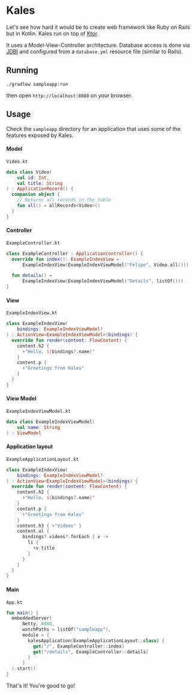 # Kales

Let's see how hard it would be to create web framework 
like Ruby on Rails but in Kotlin. 
Kales run on top of [Ktor](https://ktor.io/).

It uses a Model-View-Controller architecture. Database access is
done via [JDBI](http://jdbi.org/) and configured from a `database.yml` resource file (similar to Rails).

## Running 

```
./gradlew sampleapp:run
```
then open `http://localhost:8080` on your browser.

## Usage

Check the `sampleapp` directory for an application that uses
some of the features exposed by Kales.

#### Model
`Video.kt`
```kotlin
data class Video(
    val id: Int,
    val title: String
) : ApplicationRecord() {
  companion object {
    // Returns all records in the table
    fun all() = allRecords<Video>()
  }
}
```

#### Controller
`ExampleController.kt`
```kotlin
class ExampleController : ApplicationController() {
  override fun index(): ExampleIndexView =
      ExampleIndexView(ExampleIndexViewModel("Felipe", Video.all()))

  fun details() =
      ExampleIndexView(ExampleIndexViewModel("Details", listOf()))
}
```

#### View
`ExampleIndexView.kt`
```kotlin
class ExampleIndexView(
    bindings: ExampleIndexViewModel?
) : ActionView<ExampleIndexViewModel>(bindings) {
  override fun render(content: FlowContent) {
    content.h2 {
      +"Hello, ${bindings?.name}"
    }
    content.p {
      +"Greetings from Kales"
    }
  }
}
```

#### View Model
`ExampleIndexViewModel.kt`
```kotlin
data class ExampleIndexViewModel(
    val name: String
) : ViewModel
```

#### Application layout
`ExampleApplicationLayout.kt`
```kotlin
class ExampleIndexView(
    bindings: ExampleIndexViewModel?
) : ActionView<ExampleIndexViewModel>(bindings) {
  override fun render(content: FlowContent) {
    content.h2 {
      +"Hello, ${bindings?.name}"
    }
    content.p {
      +"Greetings from Kales"
    }
    content.h3 { +"Videos" }
    content.ul {
      bindings?.videos?.forEach { v ->
        li {
          +v.title
        }
      }
    }
  }
}
```

#### Main
`App.kt`
```kotlin
fun main() {
  embeddedServer(
      Netty, 8080,
      watchPaths = listOf("sampleapp"),
      module = {
        kalesApplication(ExampleApplicationLayout::class) {
          get("/", ExampleController::index)
          get("/details", ExampleController::details)
        }
      }
  ).start()
}
```

That's it! You're good to go!